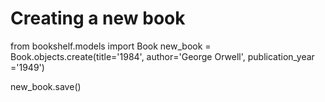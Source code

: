 # Creating a new book
from bookshelf.models import Book
new_book = Book.objects.create(title='1984', author='George Orwell', publication_year ='1949')

new_book.save()